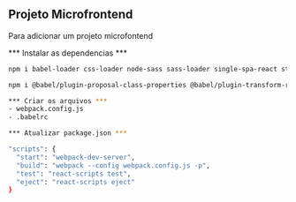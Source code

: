 ## Projeto Microfrontend

Para adicionar um projeto microfontend

*** Instalar as dependencias ***

```bash
npm i babel-loader css-loader node-sass sass-loader single-spa-react style-loader webpack webpack-cli webpack-dev-server

npm i @babel/plugin-proposal-class-properties @babel/plugin-transform-runtime @babel/preset-env @babel/preset-react -D

*** Criar os arquivos ***
- webpack.config.js
- .babelrc

*** Atualizar package.json ***

"scripts": {
  "start": "webpack-dev-server",
  "build": "webpack --config webpack.config.js -p",
  "test": "react-scripts test",
  "eject": "react-scripts eject"
}

```